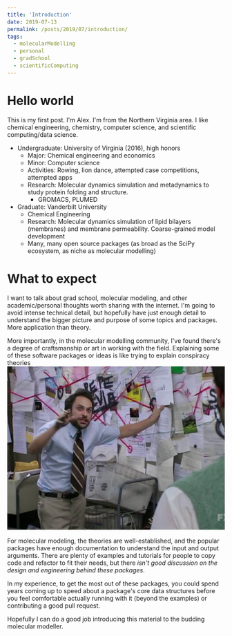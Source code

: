 ```yaml
---
title: 'Introduction'
date: 2019-07-13
permalink: /posts/2019/07/introduction/
tags:
  - molecularModelling
  - personal
  - gradSchool
  - scientificComputing
---
```



Hello world
======
This is my first post. I'm Alex. I'm from the Northern Virginia area.
I like chemical engineering, chemistry, computer science, and scientific computing/data science.

* Undergraduate: University of Virginia (2016), high honors
    * Major: Chemical engineering and economics
    * Minor: Computer science
    * Activities: Rowing, lion dance, attempted case competitions, 
    attempted apps
    * Research: Molecular dynamics simulation and metadynamics 
    to study protein folding and structure.
        * GROMACS, PLUMED
* Graduate: Vanderbilt University
    * Chemical Engineering
    * Research: Molecular dynamics simulation of lipid bilayers (membranes) and 
    membrane permeability. Coarse-grained model development
    * Many, many open source packages (as broad as the SciPy ecosystem, 
    as niche as molecular modelling)

What to expect
======
I want to talk about grad school, molecular modeling, 
and other academic/personal thoughts worth sharing with the internet.
I'm going to avoid intense technical detail, but hopefully have just enough detail 
to understand the bigger picture and purpose of some topics and packages. 
More application than theory.

More importantly, in the molecular modelling community, I've found 
there's a degree of craftsmanship or art in working with the field.
Explaining some of these software packages or ideas is like trying to explain
conspiracy theories ![this is a good meme][charlie]

For molecular modeling, the theories are well-established, and the popular packages
have enough documentation to understand the input and output arguments. There
are plenty of examples and tutorials for people to copy code and refactor to 
fit their needs, but there *isn't good discussion on the design and engineering
behind these packages*.

In my experience, to get the most out of these packages, you could spend years
coming up to speed about a package's core data structures before you feel
comfortable actually running with it (beyond the examples) or 
contributing a good pull request.

Hopefully I can do a good job introducing this material to the budding 
molecular modeller. 

[charlie]: /images/charlie-sunny-pepe.jpg
